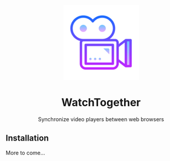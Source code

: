 <p align="center">
  <img
    width="200"
    src="logo.png"
    alt="WatchTogether"
  />
</p>
<h1 align="center">WatchTogether</h1>
<p align="center">
  Synchronize video players between web browsers
</p>

## Installation

More to come...